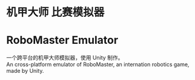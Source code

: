 # 机甲大师 比赛模拟器    
# RoboMaster Emulator
一个跨平台的机甲大师模拟器，使用 Unity 制作。    
An cross-platform emulator of RoboMaster, an internation robotics game, made by Unity.
